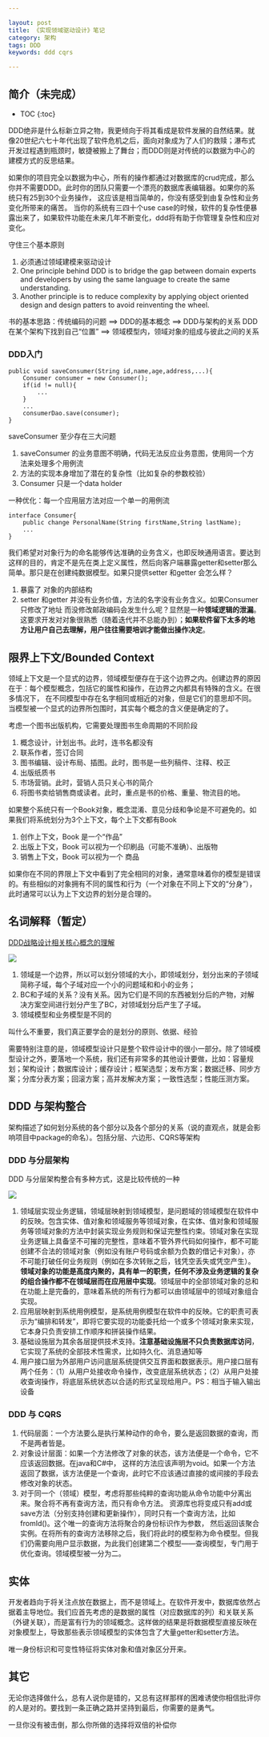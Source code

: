 ```yaml
---

layout: post
title: 《实现领域驱动设计》笔记
category: 架构
tags: DDD
keywords: ddd cqrs

---
```


## 简介（未完成）

* TOC
{:toc}

DDD绝非是什么标新立异之物，我更倾向于将其看成是软件发展的自然结果。就像20世纪六七十年代出现了软件危机之后，面向对象成为了人们的救赎；瀑布式开发过程遇到瓶颈时，敏捷被搬上了舞台；而DDD则是对传统的以数据为中心的建模方式的反思结果。

如果你的项目完全以数据为中心，所有的操作都通过对数据库的crud完成，那么你并不需要DDD。此时你的团队只需要一个漂亮的数据库表编辑器。如果你的系统只有25到30个业务操作， 这应该是相当简单的，你没有感受到由复杂性和业务变化所带来的痛苦。 当你的系统有三四十个use case的时候，软件的复杂性便暴露出来了，如果软件功能在未来几年不断变化，ddd将有助于你管理复杂性和应对变化。


守住三个基本原则

1. 必须通过领域建模来驱动设计
1. One principle behind DDD is to bridge the gap between domain experts and developers by using the same language to create the same understanding. 
2. Another principle is to reduce complexity by applying object oriented design and design patters to avoid reinventing the wheel.

书的基本思路：传统编码的问题 ==> DDD的基本概念 ==> DDD与架构的关系 DDD在某个架构下找到自己“位置” ==> 领域模型内，领域对象的组成与彼此之间的关系

### DDD入门

    public void saveConsumer(String id,name,age,address,...){
        Consumer consumer = new Consumer();
        if(id != null){
            ...
        }
        ...
        consumerDao.save(consumer);
    }

saveConsumer 至少存在三大问题

1. saveConsumer 的业务意图不明确，代码无法反应业务意图，使用同一个方法来处理多个用例流
2. 方法的实现本身增加了潜在的复杂性（比如复杂的参数校验）
3. Consumer 只是一个data holder

一种优化：每一个应用层方法对应一个单一的用例流

    interface Consumer{
        public change PersonalName(String firstName,String lastName);
        ...
    }

我们希望对对象行为的命名能够传达准确的业务含义，也即反映通用语言。要达到这样的目的，肯定不是先在类上定义属性，然后向客户端暴露getter和setter那么简单。那只是在创建纯数据模型。如果只提供setter 和getter 会怎么样？

1. 暴露了 对象的内部结构
1. setter 和getter 并没有业务价值，方法的名字没有业务含义。如果Consumer 只修改了地址 而没修改邮政编码会发生什么呢？显然是一种**领域逻辑的泄漏**。这要求开发对对象很熟悉（随着迭代并不总能办到）；**如果软件留下太多的地方让用户自己去理解，用户往往需要培训才能做出操作决定**。

## 限界上下文/Bounded Context

领域上下文是一个显式的边界，领域模型便存在于这个边界之内。创建边界的原因在于：每个模型概念，包括它的属性和操作，在边界之内都具有特殊的含义。在很多情况下， 在不同模型中存在名字相同或相近的对象，但是它们的意思却不同。 当模型被一个显式的边界所包围时，其实每个概念的含义便是确定的了。 

考虑一个图书出版机构，它需要处理图书生命周期的不同阶段

1. 概念设计，计划出书。此时，连书名都没有
2. 联系作者，签订合同
3. 图书编辑、设计布局、插图。此时，图书是一些列稿件、注释、校正
3. 出版纸质书
5. 市场营销。此时，营销人员只关心书的简介
6. 将图书卖给销售商或读者。此时，重点是书的价格、重量、物流目的地。

如果整个系统只有一个Book对象，概念混淆、意见分歧和争论是不可避免的。如果我们将系统划分为3个上下文，每个上下文都有Book

1. 创作上下文，Book 是一个“作品”
2. 出版上下文，Book 可以视为一个印刷品（可能不准确）、出版物
3. 销售上下文，Book 可以视为一个 商品

如果你在不同的界限上下文中看到了完全相同的对象，通常意味着你的模型是错误的。有些相似的对象拥有不同的属性和行为（一个对象在不同上下文的“分身”），此时通常可以认为上下文边界的划分是合理的。 

## 名词解释（暂定）

[DDD战略设计相关核心概念的理解](https://www.cnblogs.com/netfocus/p/DDD.html)

![](/public/upload/ddd/ddd_concept.png)

1. 领域是一个边界，所以可以划分领域的大小，即领域划分，划分出来的子领域简称子域，每个子域对应一个小的问题域和和小的业务；
2. BC和子域的关系？没有关系。因为它们是不同的东西被划分后的产物，对解决方案空间进行划分产生了BC，对领域划分后产生了子域。
3. 领域模型和业务模型是不同的

叫什么不重要，我们真正要学会的是划分的原则、依据、经验

需要特别注意的是，领域模型设计只是整个软件设计中的很小一部分。除了领域模型设计之外，要落地一个系统，我们还有非常多的其他设计要做，比如：容量规划；架构设计；数据库设计；缓存设计；框架选型；发布方案；数据迁移、同步方案；分库分表方案；回滚方案；高并发解决方案；一致性选型；性能压测方案。

## DDD 与架构整合

架构描述了如何划分系统的各个部分以及各个部分的关系（说的直观点，就是会影响项目中package的命名）。包括分层、六边形、CQRS等架构

### DDD 与分层架构


DDD 与分层架构整合有多种方式，这是比较传统的一种

![](/public/upload/ddd/layered_architecture.png)

1. 领域层实现业务逻辑，领域层映射到领域模型，是问题域的领域模型在软件中的反映。包含实体、值对象和领域服务等领域对象，在实体、值对象和领域服务等领域对象的方法中封装实现业务规则和保证完整性约束。领域对象在实现业务逻辑上具备坚不可摧的完整性，意味着不管外界代码如何操作，都不可能创建不合法的领域对象（例如没有账户号码或余额为负数的借记卡对象），亦不可能打破任何业务规则（例如在多次转账之后，钱凭空丢失或凭空产生）。**领域对象的功能是高度内聚的，具有单一的职责，任何不涉及业务逻辑的复杂的组合操作都不在领域层而在应用层中实现**。领域层中的全部领域对象的总和在功能上是完备的，意味着系统的所有行为都可以由领域层中的领域对象组合实现。
2. 应用层映射到系统用例模型，是系统用例模型在软件中的反映。它的职责可表示为“编排和转发”，即将它要实现的功能委托给一个或多个领域对象来实现，它本身只负责安排工作顺序和拼装操作结果。
3. 基础设施层为其余各层提供技术支持。**注意基础设施层不只负责数据库访问**，它实现了系统的全部技术性需求，比如持久化、消息通知等
4. 用户接口层为外部用户访问底层系统提供交互界面和数据表示。用户接口层有两个任务：（1）从用户处接收命令操作，改变底层系统状态；（2）从用户处接收查询操作，将底层系统状态以合适的形式呈现给用户。PS：相当于输入输出设备

### DDD 与 CQRS

1. 代码层面：一个方法要么是执行某种动作的命令，要么是返回数据的查询，而不是两者皆是。
2. 对象设计层面：如果一个方法修改了对象的状态，该方法便是一个命令，它不应该返回数据。在java和C#中， 这样的方法应该声明为void。如果一个方法返回了数据，该方法便是一个查询，此时它不应该通过直接的或间接的手段去修改对象的状态。
3. 对于同一个（领域）模型，考虑将那些纯粹的查询功能从命令功能中分离出来。聚合将不再有查询方法，而只有命令方法。 资源库也将变成只有add或save方法（分别支持创建和更新操作），同时只有一个查询方法，比如fromId()。这个唯一的查询方法将聚合的身份标识作为参数， 然后返回该聚合实例。在将所有的查询方法移除之后，我们将此时的模型称为命令模型。但我们仍需要向用户显示数据，为此我们创建第二个模型——查询模型，专门用于优化查询。领域模型被一分为二。


## 实体

开发者趋向于将关注点放在数据上，而不是领域上。在软件开发中，数据库依然占据着主导地位。我们应首先考虑的是数据的属性（对应数据库的列）和关联关系（外键关联），而是富有行为的领域概念。这样做的结果是将数据模型直接反映在对象模型上，导致那些表示领域模型的实体包含了大量getter和setter方法。

唯一身份标识和可变性特征将实体对象和值对象区分开来。 

## 其它

无论你选择做什么，总有人说你是错的，又总有这样那样的困难诱使你相信批评你的人是对的。要找到一条正确之路并坚持到最后，你需要的是勇气。 

一旦你没有被击倒，那么你所做的选择将双倍的补偿你




